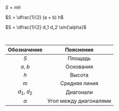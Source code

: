 $S = mh$

$S = \dfrac{1}{2} (a + b) h$

$S = \dfrac{1}{2} d_1 d_2 \sin{\alpha}$

<Br>

| Обозначение  | Пояснение              |
|:-----------:|:-----------------------:|
| $S$          | Площадь                |
| $a$, $b$     | Основания              |
| $h$          | Высота                 |
| $m$          | Средняя линия          |
| $d_1$, $d_2$ | Диагонали              |
| $\alpha$     | Угол между диагоналями |